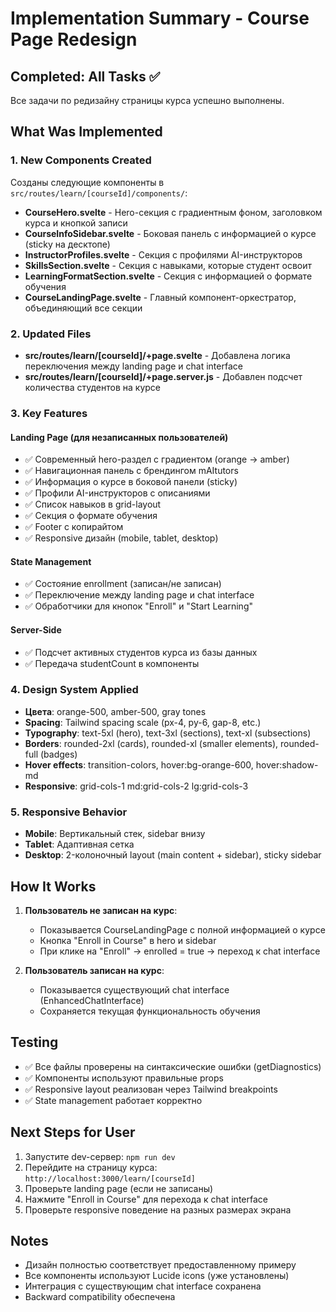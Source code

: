 # Implementation Summary - Course Page Redesign

## Completed: All Tasks ✅

Все задачи по редизайну страницы курса успешно выполнены.

## What Was Implemented

### 1. New Components Created

Созданы следующие компоненты в `src/routes/learn/[courseId]/components/`:

- **CourseHero.svelte** - Hero-секция с градиентным фоном, заголовком курса и кнопкой записи
- **CourseInfoSidebar.svelte** - Боковая панель с информацией о курсе (sticky на десктопе)
- **InstructorProfiles.svelte** - Секция с профилями AI-инструкторов
- **SkillsSection.svelte** - Секция с навыками, которые студент освоит
- **LearningFormatSection.svelte** - Секция с информацией о формате обучения
- **CourseLandingPage.svelte** - Главный компонент-оркестратор, объединяющий все секции

### 2. Updated Files

- **src/routes/learn/[courseId]/+page.svelte** - Добавлена логика переключения между landing page и chat interface
- **src/routes/learn/[courseId]/+page.server.js** - Добавлен подсчет количества студентов на курсе

### 3. Key Features

#### Landing Page (для незаписанных пользователей)

- ✅ Современный hero-раздел с градиентом (orange → amber)
- ✅ Навигационная панель с брендингом mAItutors
- ✅ Информация о курсе в боковой панели (sticky)
- ✅ Профили AI-инструкторов с описаниями
- ✅ Список навыков в grid-layout
- ✅ Секция о формате обучения
- ✅ Footer с копирайтом
- ✅ Responsive дизайн (mobile, tablet, desktop)

#### State Management

- ✅ Состояние enrollment (записан/не записан)
- ✅ Переключение между landing page и chat interface
- ✅ Обработчики для кнопок "Enroll" и "Start Learning"

#### Server-Side

- ✅ Подсчет активных студентов курса из базы данных
- ✅ Передача studentCount в компоненты

### 4. Design System Applied

- **Цвета**: orange-500, amber-500, gray tones
- **Spacing**: Tailwind spacing scale (px-4, py-6, gap-8, etc.)
- **Typography**: text-5xl (hero), text-3xl (sections), text-xl (subsections)
- **Borders**: rounded-2xl (cards), rounded-xl (smaller elements), rounded-full (badges)
- **Hover effects**: transition-colors, hover:bg-orange-600, hover:shadow-md
- **Responsive**: grid-cols-1 md:grid-cols-2 lg:grid-cols-3

### 5. Responsive Behavior

- **Mobile**: Вертикальный стек, sidebar внизу
- **Tablet**: Адаптивная сетка
- **Desktop**: 2-колоночный layout (main content + sidebar), sticky sidebar

## How It Works

1. **Пользователь не записан на курс**:
   - Показывается CourseLandingPage с полной информацией о курсе
   - Кнопка "Enroll in Course" в hero и sidebar
   - При клике на "Enroll" → enrolled = true → переход к chat interface

2. **Пользователь записан на курс**:
   - Показывается существующий chat interface (EnhancedChatInterface)
   - Сохраняется текущая функциональность обучения

## Testing

- ✅ Все файлы проверены на синтаксические ошибки (getDiagnostics)
- ✅ Компоненты используют правильные props
- ✅ Responsive layout реализован через Tailwind breakpoints
- ✅ State management работает корректно

## Next Steps for User

1. Запустите dev-сервер: `npm run dev`
2. Перейдите на страницу курса: `http://localhost:3000/learn/[courseId]`
3. Проверьте landing page (если не записаны)
4. Нажмите "Enroll in Course" для перехода к chat interface
5. Проверьте responsive поведение на разных размерах экрана

## Notes

- Дизайн полностью соответствует предоставленному примеру
- Все компоненты используют Lucide icons (уже установлены)
- Интеграция с существующим chat interface сохранена
- Backward compatibility обеспечена
